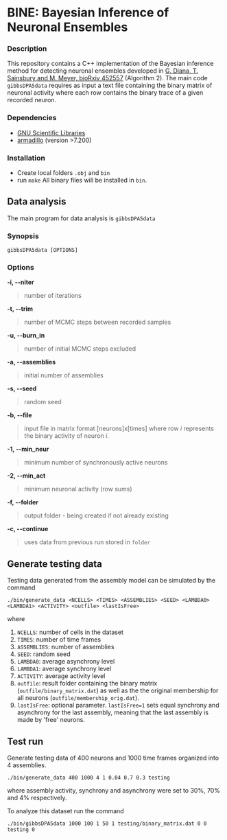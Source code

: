 # BINE: Bayesian Inference of Neuronal Ensembles

### Description

This repository contains a C++ implementation of the Bayesian inference method for detecting neuronal ensembles developed in [G. Diana, T. Sainsbury and M. Meyer, bioRxiv 452557](https://doi.org/10.1101/452557) (Algorithm 2). The main code `gibbsDPA5data` requires as input a text file containing the binary matrix of neuronal activity where each row contains the binary trace of a given recorded neuron.  

### Dependencies
* [GNU Scientific Libraries](https://www.gnu.org/software/gsl/)
* [armadillo](http://arma.sourceforge.net/) (version >7.200)

### Installation
- Create local folders `.obj` and `bin`
- run `make`
All binary files will be installed in `bin`.

## Data analysis
The main program for data analysis is `gibbsDPA5data`

### Synopsis
``` 
gibbsDPA5data [OPTIONS]
```

### Options

**-i, --niter**
> number of iterations

**-t, --trim**
> number of MCMC steps between recorded samples

**-u, --burn_in**
> number of initial MCMC steps excluded

**-a, --assemblies**
> initial number of assemblies

**-s, --seed**
> random seed

**-b, --file**
> input file in matrix format [neurons]x[times] where row *i* represents the binary activity of neuron *i*.

**-1, --min_neur**
> minimum number of synchronously active neurons

**-2, --min_act**
> minimum neuronal activity (row sums)

**-f, --folder**
> output folder - being created if not already existing 

**-c, --continue**
> uses data from previous run stored in `folder`

## Generate testing data
Testing data generated from the assembly model can be simulated by the command

```
./bin/generate_data <NCELLS> <TIMES> <ASSEMBLIES> <SEED> <LAMBDA0> <LAMBDA1> <ACTIVITY> <outfile> <lastIsFree>
```

where 

1. `NCELLS`: number of cells in the dataset
1. `TIMES`: number of time frames
1. `ASSEMBLIES`: number of assemblies
1. `SEED`: random seed
1. `LAMBDA0`: average asynchrony level
1. `LAMBDA1`: average synchrony level
1. `ACTIVITY`: average activity level
1. `outfile`: result folder containing the binary matrix (`outfile/binary_matrix.dat`) as well as the the original membership for all neurons (`outfile/membership_orig.dat`).
1. `lastIsFree`: optional parameter. `lastIsFree=1` sets equal synchrony and asynchrony for the last assembly, meaning that the last assembly is made by 'free' neurons.


## Test run
Generate testing data of 400 neurons and 1000 time frames organized into 4 assemblies.

```
./bin/generate_data 400 1000 4 1 0.04 0.7 0.3 testing
```

where assembly activity, synchrony and asynchrony were set to 30%, 70% and 4% respectively.

To analyze this dataset run the command

```
./bin/gibbsDPA5data 1000 100 1 50 1 testing/binary_matrix.dat 0 0 testing 0
```


